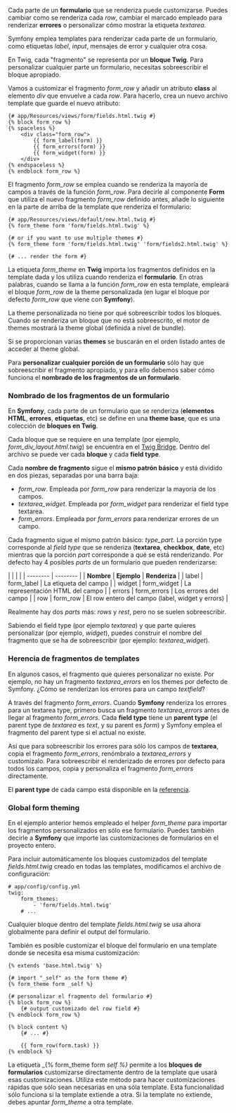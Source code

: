 Cada parte de un **formulario** que se renderiza puede customizarse. Puedes cambiar como se renderiza cada _row_, cambiar el marcado empleado para renderizar **errores** o personalizar cómo mostrar la etiqueta _textarea_. 

Symfony emplea templates para renderizar cada parte de un formulario, como etiquetas _label_, _input_, mensajes de error y cualquier otra cosa.

En Twig, cada "fragmento" se representa por un **bloque Twig**. Para personalizar cualquier parte un formulario, necesitas sobreescribir el bloque apropiado.

Vamos a customizar el fragmento _form_row_ y añadir un atributo **class** al elemento _div_ que envuelve a cada _row_. Para hacerlo, crea un nuevo archivo template que guarde el nuevo atributo:

```
{# app/Resources/views/form/fields.html.twig #}
{% block form_row %}
{% spaceless %}
    <div class="form_row">
        {{ form_label(form) }}
        {{ form_errors(form) }}
        {{ form_widget(form) }}
    </div>
{% endspaceless %}
{% endblock form_row %}
```

El fragmento _form_row_ se emplea cuando se renderiza la mayoría de campos a través de la función _form_row_. Para decirle al componente **Form** que utiliza el nuevo fragmento _form_row_ definido antes, añade lo siguiente en la parte de arriba de la template que renderiza el formulario:

```
{# app/Resources/views/default/new.html.twig #}
{% form_theme form 'form/fields.html.twig' %}

{# or if you want to use multiple themes #}
{% form_theme form 'form/fields.html.twig' 'form/fields2.html.twig' %}

{# ... render the form #}
```

La etiqueta _form_theme_ en **Twig** importa los fragmentos definidos en la template dada y los utiliza cuando renderiza el **formulario**. En otras palabras, cuando se llama a la función _form_row_ en esta template, empleará el bloque _form_row_ de la theme personalizada (en lugar el bloque por defecto _form_row_ que viene con **Symfony**).

La theme personalizada no tiene por qué sobreescribir todos los bloques. Cuando se renderiza un bloque que no está sobreescrito, el motor de themes mostrará la theme global (definida a nivel de bundle).

Si se proporcionan varias **themes** se buscarán en el orden listado antes de acceder al theme global.

Para **personalizar cualquier porción de un formulario** sólo hay que sobreescribir el fragmento apropiado, y para ello debemos saber cómo funciona el **nombrado de los fragmentos de un formulario**.

### Nombrado de los fragmentos de un formulario

En **Symfony**, cada parte de un formulario que se renderiza (**elementos HTML**, **errores**, **etiquetas**, etc) se define en una **theme base**, que es una colección de **bloques en Twig**.

Cada bloque que se requiere en una template (por ejemplo, _form_div_layout.html.twig_) se encuentra en el [Twig Bridge](https://github.com/symfony/symfony/tree/master/src/Symfony/Bridge/Twig). Dentro del archivo se puede ver cada **bloque** y cada **field type**.

Cada **nombre de fragmento** sigue el **mismo patrón básico** y está dividido en dos piezas, separadas por una barra baja:

*   _form_row_. Empleada por _form_row_ para renderizar la mayoría de los campos.
*   _textarea_widget_. Empleada por _form_widget_ para renderizar el field type textarea.
*   _form_errors_. Empleada por _form_errors_ para renderizar errores de un campo.

Cada fragmento sigue el mismo patrón básico: _type_part_. La porción type corresponde al _field type_ que se renderiza (**textarea**, **checkbox**, **date**, etc) mientras que la porción _part_ corresponde a qué se está renderizando. Por defecto hay 4 posibles _parts_ de un formulario que pueden renderizarse:

| | | |
| -------- | -------- |
| **Nombre** | **Ejemplo** | **Renderiza** |
| label | form_label | La etiqueta del campo |
| widget | form_widget | La representación HTML del campo |
| errors | form_errors | Los errores del campo |
| row | form_row | El row entero del campo (label, widget y errors) |

Realmente hay dos _parts_ más: _rows_ y _rest_, pero no se suelen sobreescribir.

Sabiendo el field type (por ejemplo _textarea_) y que parte quieres personalizar (por ejemplo, _widget_), puedes construir el nombre del fragmento que se ha de sobreescribir (por ejemplo: _textarea_widget_).

### Herencia de fragmentos de templates

En algunos casos, el fragmento que quieres personalizar no existe. Por ejemplo, no hay un fragmento _textarea_errors_ en los themes por defecto de Symfony. ¿Cómo se renderizan los errores para un campo _textfield_?

A través del fragmento _form_errors_. Cuando **Symfony** renderiza los errores para un textarea type, primero busca un fragmento _textarea_errors_ antes de llegar al fragmento _form_errors_. Cada **field type** tiene un **parent type** (el parent type de _textarea_ es _text_, y su parent es _form_) y Symfony emplea el fragmento del parent type si el actual no existe.

Así que para sobreescribir los errores para sólo los campos de **textarea**, copia el fragmento _form_errors_, renómbralo a _textarea_errors_ y customízalo. Para sobreescribir el renderizado de errores por defecto para todos los campos, copia y personaliza el fragmento _form_errors_ directamente.

El **parent type** de cada campo está disponible en la [referencia](http://symfony.com/doc/current/reference/forms/types.html).

### Global form theming

En el ejemplo anterior hemos empleado el helper _form_theme_ para importar los fragmentos personalizados en sólo ese formulario. Puedes también decirle a **Symfony** que importe las customizaciones de formularios en el proyecto entero.

Para incluir automáticamente los bloques customizados del template _fields.html.twig_ creado en todas las templates, modificamos el archivo de configuración:

```
# app/config/config.yml
twig:
    form_themes:
        - 'form/fields.html.twig'
    # ...
```

Cualquier bloque dentro del template _fields.html.twig_ se usa ahora globalmente para definir el output del formulario.

También es posible customizar el bloque del formulario en una template donde se necesita esa misma customización:

```
{% extends 'base.html.twig' %}

{# import "_self" as the form theme #}
{% form_theme form _self %}

{# personalizar el fragmento del formulario #}
{% block form_row %}
    {# output customizado del row field #}
{% endblock form_row %}

{% block content %}
    {# ... #}

    {{ form_row(form.task) }}
{% endblock %}
```

La etiqueta _{% form_theme form _self %}_ permite a los **bloques de formularios** customizarse directamente dentro de la template que usará esas customizaciones. Utiliza este método para hacer customizaciones rápidas que sólo sean necesarias en una sóla template. Esta funcionalidad sólo funciona si la template extiende a otra. Si la template no extiende, debes apuntar _form_theme_ a otra template.